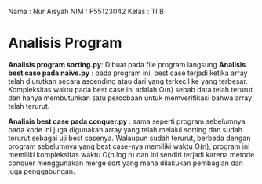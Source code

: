 Nama : Nur Aisyah
NIM : F55123042
Kelas : TI B


# Analisis Program

**Analisis program sorting.py**: Dibuat pada file program langsung
**Analisis best case pada naive.py** :
pada program ini, best case terjadi ketika array telah diurutkan secara ascending atau dari yang terkecil ke yang terbesar. Kompleksitas waktu pada best case ini adalah O(n) sebab data telah terurut dan hanya membutuhkan satu percobaan untuk memverifikasi bahwa array telah terurut.

**Analisis best case pada conquer.py** :
sama seperti program sebelumnya, pada kode ini juga digunakan array yang telah melalui sorting dan sudah terurut sebagai uji best casenya. Walaupun sudah terurut, berbeda dengan program sebelumnya yang best case-nya memiliki waktu O(n), program ini memiliki kompleksitas waktu O(n log n) dan ini sendiri terjadi karena metode conquer menggunakan merge sort yang mana dilakukan pembagian dan juga penggabungan.
